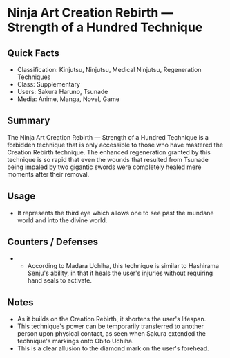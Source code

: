 # Ninja Art Creation Rebirth — Strength of a Hundred Technique

## Quick Facts
- Classification: Kinjutsu, Ninjutsu, Medical Ninjutsu, Regeneration Techniques
- Class: Supplementary
- Users: Sakura Haruno, Tsunade
- Media: Anime, Manga, Novel, Game

## Summary
The Ninja Art Creation Rebirth — Strength of a Hundred Technique is a forbidden technique that is only accessible to those who have mastered the Creation Rebirth technique. The enhanced regeneration granted by this technique is so rapid that even the wounds that resulted from Tsunade being impaled by two gigantic swords were completely healed mere moments after their removal.

## Usage
- It represents the third eye which allows one to see past the mundane world and into the divine world.

## Counters / Defenses
- * According to Madara Uchiha, this technique is similar to Hashirama Senju's ability, in that it heals the user's injuries without requiring hand seals to activate.

## Notes
- As it builds on the Creation Rebirth, it shortens the user's lifespan.
- This technique's power can be temporarily transferred to another person upon physical contact, as seen when Sakura extended the technique's markings onto Obito Uchiha.
- This is a clear allusion to the diamond mark on the user's forehead.
